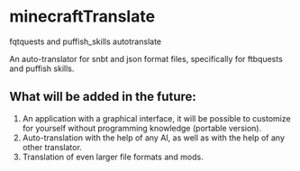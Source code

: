 # minecraftTranslate
 fqtquests and puffish_skills autotranslate

An auto-translator for snbt and json format files, specifically for ftbquests and puffish skills. 

## What will be added in the future:
1. An application with a graphical interface, it will be possible to customize for yourself without programming knowledge (portable version).
2. Auto-translation with the help of any AI, as well as with the help of any other translator.
3. Translation of even larger file formats and mods.

